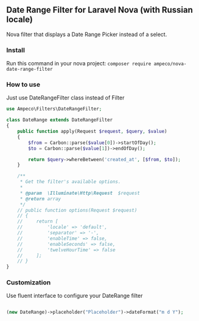 ## Date Range Filter for Laravel Nova (with Russian locale)

Nova filter that displays a Date Range Picker instead of a select.

### Install

Run this command in your nova project:
`composer require ampeco/nova-date-range-filter`

### How to use

Just use DateRangeFilter class instead of Filter

```php
use Ampeco\Filters\DateRangeFilter;

class DateRange extends DateRangeFilter
{
    public function apply(Request $request, $query, $value)
    {
        $from = Carbon::parse($value[0])->startOfDay();
        $to = Carbon::parse($value[1])->endOfDay();

        return $query->whereBetween('created_at', [$from, $to]);
    }

    /**
     * Get the filter's available options.
     *
     * @param  \Illuminate\Http\Request  $request
     * @return array
     */
    // public function options(Request $request)
    // {
    //     return [
    //         'locale' => 'default',
    //         'separator' => '-',
    //         'enableTime' => false,
    //         'enableSeconds' => false,
    //         'twelveHourTime' => false
    //     ];
    // }
}
```

### Customization

Use fluent interface to configure your DateRange filter

```php

(new DateRange)->placeholder("Placeholder")->dateFormat("m d Y");

```
